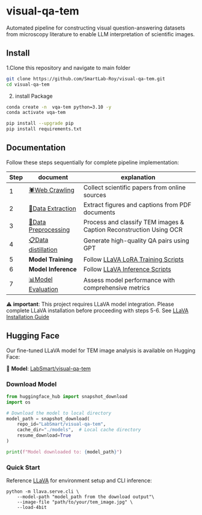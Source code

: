 # visual-qa-tem
Automated pipeline for constructing visual question-answering datasets from microscopy literature to enable LLM interpretation of scientific images.

## Install

1.Clone this repository and navigate to main folder
```bash
git clone https://github.com/SmartLab-Roy/visual-qa-tem.git
cd visual-qa-tem
```
2. install Package
```bash
conda create -n  vqa-tem python=3.10 -y
conda activate vqa-tem

pip install --upgrade pip
pip install requirements.txt
```

## Documentation
Follow these steps sequentially for complete pipeline implementation:

| Step | document | explanation |
|------| -------- | -------- |
| 1 | [🕷️Web Crawling](https://github.com/SmartLab-Roy/visual-qa-tem/blob/main/docs/Web%20Crawling.md)    | Collect scientific papers from online sources     |
| 2 | [📄Data Extraction](https://github.com/SmartLab-Roy/visual-qa-tem/blob/main/docs/Data%20Extraction.md)    | Extract figures and captions from PDF documents     |
| 3 | [🔄Data Preprocessing](https://github.com/SmartLab-Roy/visual-qa-tem/blob/main/docs/Data%20Preprocessing.md)    | Process and classify TEM images & Caption Reconstruction Using OCR|
| 4 |[📋Data distillation](https://github.com/SmartLab-Roy/visual-qa-tem/blob/main/docs/Data%20distillation.md)|Generate high-quality QA pairs using GPT      |
| 5 | **Model Training** | Follow [LLaVA LoRA Training Scripts](https://github.com/haotian-liu/LLaVA/blob/main/scripts/v1_5/finetune_task_lora.sh) |
| 6 | **Model Inference** | Follow [LLaVA Inference Scripts](https://github.com/haotian-liu/LLaVA/blob/main/llava/serve/cli.py) |
| 7 | [📊Model Evaluation](https://github.com/SmartLab-Roy/visual-qa-tem/blob/main/docs/Model%20Evaluation.md)   | Assess model performance with comprehensive metrics     |

⚠️ **important**: This project requires LLaVA model integration. Please complete LLaVA installation before proceeding with steps 5-6. See [LLaVA Installation Guide](https://github.com/haotian-liu/LLaVA.git)

## Hugging Face

Our fine-tuned LLaVA model for TEM image analysis is available on Hugging Face:

🤗 **Model**: [LabSmart/visual-qa-tem](https://huggingface.co/LabSmart/visual-qa-tem)

### Download Model
```python
from huggingface_hub import snapshot_download
import os

# Download the model to local directory
model_path = snapshot_download(
    repo_id="LabSmart/visual-qa-tem",
    cache_dir="./models",  # Local cache directory
    resume_download=True
)

print(f"Model downloaded to: {model_path}")
```
### Quick Start

Reference [LLaVA](https://github.com/haotian-liu/LLaVA.git) for environment setup and CLI inference:

```
python -m llava.serve.cli \
    --model-path "model_path from the download output"\
    --image-file "path/to/your/tem_image.jpg" \
    --load-4bit
```
